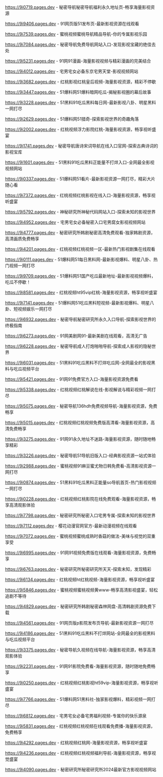 
https://9i0719.pages.dev - 秘密导航秘密导航福利永久地址页-畅享海量影视资源

https://9i9406.pages.dev - 91网页版51发布页-最新影视资源在线观看

https://9i7539.pages.dev - 蜜桃视频蜜桃导航精品导航-你的专属影视乐园

https://9i7084.pages.dev - 秘密导航免费导航网站入口-发现影视宝藏的绝佳去处

https://9i5231.pages.dev - 91网91漫画-海量影视视频与精彩漫画的完美结合

https://9i4012.pages.dev - 宅男宅女必备东京宅男天堂-影视视频网站

https://9i3682.pages.dev - 红桃影视红桃皇后视频-海量影视资源，精彩不停歇

https://9i3447.pages.dev - 51爆料网51爆料暗网吃瓜-揭秘影视圈的幕后故事

https://9i3228.pages.dev - 51黑料91吃瓜黑料每日网-最新影视八卦、明星黑料一网打尽

https://9i2629.pages.dev - 51爆料网51猎奇-探索影视世界的奇趣角落

https://9i2002.pages.dev - 红桃视频浮力影院红桃-海量影视资源，畅享视听盛宴

https://9i1741.pages.dev - 秘密导航唐诗宋词导航在线入口官网-探索古典诗词的影视宝库

https://9i1601.pages.dev - 51黑料91吃瓜黑料正能量不打烊入口-全网最全影视视频网站

https://9i0337.pages.dev - 51爆料网51看片-最新影视资源一网打尽，精彩大片随心看

https://9i7372.pages.dev - 红桃视频红桃影视在线入口-海量影视资源，畅享视听盛宴

https://9i5792.pages.dev - 神秘研究所神秘代码网站入口-探索未知的影视世界

https://9i4952.pages.dev - 宅男宅女必备秘密入口宅男腐女影视视频网站

https://9i4777.pages.dev - 秘密研究所韩剧秘密高清免费观看-独家韩剧资源，高清画质免费畅享

https://9i4201.pages.dev - 红桃视频红桃视频一区-最新热门影视剧集在线观看

https://9i0111.pages.dev - 51爆料网51每日黑料网-最新影视爆料、明星八卦、热门视频一网打尽

https://9i9709.pages.dev - 51爆料网51国产吃瓜最新地址-最新影视视频爆料，吃瓜不停歇！

https://9i8581.pages.dev - 红桃视频ht95vip红桃-海量影视资源，畅享视听盛宴

https://9i7141.pages.dev - 51爆料网51吃瓜黑料短视频-最新影视爆料、明星八卦、短视频娱乐一网打尽

https://9i6932.pages.dev - 秘密导航秘密研究所永久入口导航-探索影视世界的终极指南

https://9i6273.pages.dev - 91网美剧网91-最新美剧在线观看，高清无广告

https://9i6228.pages.dev - 秘密导航成人打炮啪啪导航-探索成人影视的隐秘世界

https://9i6031.pages.dev - 51黑料91吃瓜黑料不打烊吃瓜网-全网最全的影视黑料与吃瓜视频平台

https://9i5421.pages.dev - 91网91免费官方入口-海量影视资源免费看

https://9i5338.pages.dev - 红桃视频红桃解说在线-影视解说与精彩视频一网打尽

https://9i5075.pages.dev - 秘密导航136hdh免费视频导航-海量影视资源，免费畅享

https://9i5015.pages.dev - 红桃视频红桃视频免费版高清看-海量影视资源，高清免费畅享

https://9i3275.pages.dev - 91网91永久地址不迷路-海量影视资源，随时随地畅享精彩

https://9i3226.pages.dev - 秘密导航51导航旧版入口-经典影视资源一站式体验

https://9i2988.pages.dev - 蜜桃视频91麻豆蜜尤物日韩免费看-高清影视资源一网打尽

https://9i0874.pages.dev - 51黑料91吃瓜黑料正能量so导航首页-热门影视视频一网打尽

https://9i0228.pages.dev - 红桃视频红桃影院在线免费观看-海量影视资源，畅享高清观影体验

https://9i7798.pages.dev - 秘密研究所秘密入口宅男专属-探索未知的影视世界

https://9i7112.pages.dev - 樱花动漫官网官方-最新动漫视频在线观看

https://9i7072.pages.dev - 蜜桃视频蜜桃成熟时香菇的做法-美味与视觉的双重享受

https://9i6995.pages.dev - 91网91视频免费版在线观看-海量影视资源，免费畅享

https://9i6763.pages.dev - 秘密研究所秘密研究所天天-探索未知，发现精彩

https://9i6134.pages.dev - 红桃视频ht红桃视频-海量影视资源，畅享视听盛宴

https://9i5846.pages.dev - 蜜桃视频蜜桃视频黄www-畅享高清影视盛宴，轻松追剧不等待

https://9i4829.pages.dev - 秘密研究所韩剧秘密森林网盘-高清韩剧资源免费下载

https://9i4561.pages.dev - 91网页版p影院发布页导航-最新影视资源一网打尽

https://9i4186.pages.dev - 51黑料91吃瓜黑料不打烊网站-全网最全的影视黑料与吃瓜视频平台

https://9i3375.pages.dev - 秘密导航久视频在线导航-海量影视资源，畅享高清观影体验

https://9i2231.pages.dev - 91网91影院免费看-海量影视资源，随时随地免费畅享

https://9i0250.pages.dev - 红桃视频红桃影视ht59vip-海量影视资源，畅享视听盛宴

https://9i7766.pages.dev - 51爆料网51黑料社-独家影视爆料，精彩视频一网打尽

https://9i6812.pages.dev - 宅男宅女必备宅男福利视频-专属你的快乐源泉

https://9i5831.pages.dev - 红桃视频红桃视频在线观看免费播-海量影视资源，免费畅享

https://9i4292.pages.dev - 红桃视频红桃网-海量影视资源，畅享视听盛宴

https://9i4236.pages.dev - 红桃视频红桃视频福利导航-海量影视资源，畅享视觉盛宴

https://9i4090.pages.dev - 秘密研究所秘密研究所2024最新官方影视视频网站
